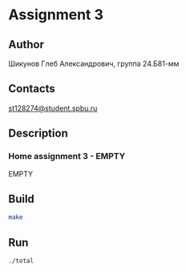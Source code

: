 # Assignment 3
## Author
Шикунов Глеб Александрович, группа 24.Б81-мм
## Contacts
st128274@student.spbu.ru
## Description
### Home assignment 3 - EMPTY
EMPTY
## Build
```bash
make
```
## Run
```bash
./total
```
